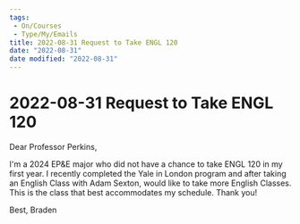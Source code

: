 ```yaml
---
tags:
 - On/Courses
 - Type/My/Emails
title: 2022-08-31 Request to Take ENGL 120
date: "2022-08-31"
date modified: "2022-08-31"
---
```


# 2022-08-31 Request to Take ENGL 120
Dear Professor Perkins,

I'm a 2024 EP&E major who did not have a chance to take ENGL 120 in my first year. I recently completed the Yale in London program and after taking an English Class with Adam Sexton, would like to take more English Classes. This is the class that best accommodates my schedule. Thank you!

Best,
Braden
